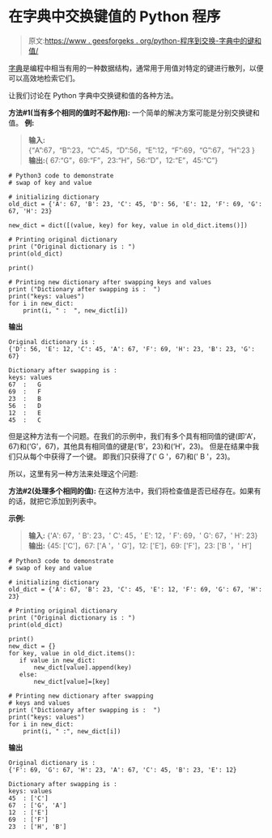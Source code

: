 # 在字典中交换键值的 Python 程序

> 原文:[https://www . geesforgeks . org/python-程序到交换-字典中的键和值/](https://www.geeksforgeeks.org/python-program-to-swap-keys-and-values-in-dictionary/)

[字典](https://www.geeksforgeeks.org/python-dictionary/)是编程中相当有用的一种数据结构，通常用于用值对特定的键进行散列，以便可以高效地检索它们。

让我们讨论在 Python 字典中交换键和值的各种方法。

**方法#1(当有多个相同的值时不起作用):**
一个简单的解决方案可能是分别交换键和值。
**例:**

> **输入:**{“A”:67，“B”:23，“C”:45，“D”:56，“E”:12，“F”:69，“G”:67，“H”:23 }
> **输出:**{ 67:“G”，69:“F”，23:“H”，56:“D”，12:“E”，45:“C”}

```
# Python3 code to demonstrate  
# swap of key and value 

# initializing dictionary 
old_dict = {'A': 67, 'B': 23, 'C': 45, 'D': 56, 'E': 12, 'F': 69, 'G': 67, 'H': 23}

new_dict = dict([(value, key) for key, value in old_dict.items()])

# Printing original dictionary 
print ("Original dictionary is : ")
print(old_dict) 

print()

# Printing new dictionary after swapping keys and values
print ("Dictionary after swapping is :  ") 
print("keys: values")
for i in new_dict:
    print(i, " :  ", new_dict[i])
```

**输出**

```
Original dictionary is : 
{'D': 56, 'E': 12, 'C': 45, 'A': 67, 'F': 69, 'H': 23, 'B': 23, 'G': 67}

Dictionary after swapping is :  
keys: values
67  :   G
69  :   F
23  :   B
56  :   D
12  :   E
45  :   C

```

但是这种方法有一个问题。在我们的示例中，我们有多个具有相同值的键(即‘A’，67)和(‘G’，67)，其他具有相同值的键是(‘B’，23)和(‘H’，23)。
但是在结果中我们只从每个中获得了一个键。
即我们只获得了(' G '，67)和(' B '，23)。

所以，这里有另一种方法来处理这个问题:

**方法#2(处理多个相同的值):**
在这种方法中，我们将检查值是否已经存在。如果有的话，就把它添加到列表中。

**示例:**

> **输入:** {'A': 67，' B': 23，' C': 45，' E': 12，' F': 69，' G': 67，' H': 23}
> **输出:** {45: ['C']，67: ['A '，' G']，12: ['E']，69: ['F']，23: ['B '，' H']

```
# Python3 code to demonstrate  
# swap of key and value 

# initializing dictionary 
old_dict = {'A': 67, 'B': 23, 'C': 45, 'E': 12, 'F': 69, 'G': 67, 'H': 23}

# Printing original dictionary 
print ("Original dictionary is : ")
print(old_dict) 

print()
new_dict = {}
for key, value in old_dict.items():
   if value in new_dict:
       new_dict[value].append(key)
   else:
       new_dict[value]=[key]

# Printing new dictionary after swapping
# keys and values
print ("Dictionary after swapping is :  ") 
print("keys: values")
for i in new_dict:
    print(i, " :", new_dict[i])
```

**输出**

```
Original dictionary is : 
{'F': 69, 'G': 67, 'H': 23, 'A': 67, 'C': 45, 'B': 23, 'E': 12}

Dictionary after swapping is :  
keys: values
45  : ['C']
67  : ['G', 'A']
12  : ['E']
69  : ['F']
23  : ['H', 'B']

```